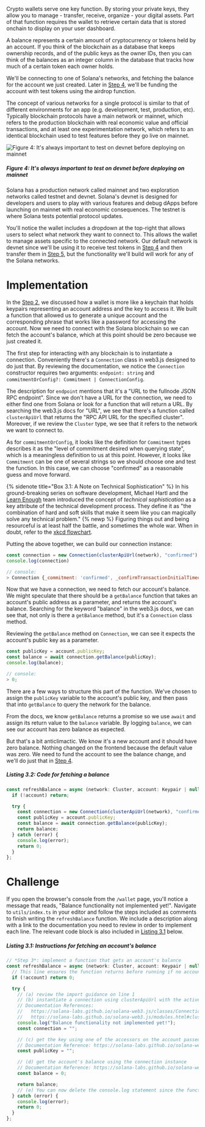 Crypto wallets serve one key function. By storing your private keys, they allow you to manage - transfer, receive, organize - your digital assets. Part of that function requires the wallet to retrieve certain data that is stored onchain to display on your user dashboard.

A balance represents a certain amount of cryptocurrency or tokens held by an account. If you think of the blockchain as a database that keeps ownership records, and of the public keys as the owner IDs, then you can think of the balances as an integer column in the database that tracks how much of a certain token each owner holds.

We'll be connecting to one of Solana's networks, and fetching the balance for the account we just created. Later in [Step 4](https://learn.figment.io/tutorials/solana-wallet-step-4), we'll be funding the account with test tokens using the airdrop function.

The concept of various networks for a single protocol is similar to that of different environments for an app (e.g. development, test, production, etc). Typically blockchain protocols have a main network or mainnet, which refers to the production blockchain with real economic value and official transactions, and at least one experimentation network, which refers to an identical blockchain used to test features before they go live on mainnet.

![Figure 4: It's always important to test on devnet before deploying on mainnet](https://raw.githubusercontent.com/figment-networks/datahub-learn/solana-wallet/figment-learn/new-pathways/solana-wallet/public/consultant.jpeg)
##### _Figure 4: It's always important to test on devnet before deploying on mainnet_

Solana has a production network called mainnet and two exploration networks called testnet and devnet. Solana's devnet is designed for developers and users to play with various features and debug dApps before launching on mainnet with real economic consequences. The testnet is where Solana tests potential protocol updates.

You'll notice the wallet includes a dropdown at the top-right that allows users to select what network they want to connect to. This allows the wallet to manage assets specific to the connected network. Our default network is devnet since we'll be using it to receive test tokens in [Step 4](https://learn.figment.io/tutorials/solana-wallet-step-4) and then transfer them in [Step 5](https://learn.figment.io/tutorials/solana-wallet-step-5), but the functionality we'll build will work for any of the Solana networks.

# Implementation

In the [Step 2](https://learn.figment.io/tutorials/solana-wallet-step-2), we discussed how a wallet is more like a keychain that holds keypairs representing an account address and the key to access it. We built a function that allowed us to generate a unique account and the corresponding phrase that works like a password for accessing the account. Now we need to connect with the Solana blockchain so we can fetch the account's balance, which at this point should be zero because we just created it.

The first step for interacting with any blockchain is to instantiate a connection. Conveniently there's a `Connection` class in web3.js designed to do just that. By reviewing the documentation, we notice the `Connection` constructor requires two arguments: `endpoint: string` and `commitmentOrConfig?: Commitment | ConnectionConfig`.

The description for `endpoint` mentions that it's a "URL to the fullnode JSON RPC endpoint". Since we don't have a URL for the connection, we need to either find one from Solana or look for a function that will return a URL. By searching the web3.js docs for "URL", we see that there's a function called `clusterApiUrl` that returns the "RPC API URL for the specified cluster". Moreover, if we review the `Cluster` type, we see that it refers to the network we want to connect to.

As for `commitmentOrConfig`, it looks like the definition for `Commitment` types describes it as the "level of commitment desired when querying state", which is a meaningless definition to us at this point. However, it looks like `Commitment` can be one of several strings so we should choose one and test the function. In this case, we can choose "confirmed" as a reasonable guess and move forward.

{% sidenote title="Box 3.1: A Note on Technical Sophistication" %}
In his ground-breaking series on software development, Michael Hartl and the [Learn Enough](https://www.learnenough.com/) team introduced the concept of _technical sophistication_ as a key attribute of the technical development process. They define it as "the combination of hard and soft skills that make it seem like you can magically solve any technical problem." {% newp %} Figuring things out and being resourceful is at least half the battle, and sometimes the whole war. When in doubt, refer to the [xkcd flowchart](https://m.xkcd.com/627/).

Putting the above together, we can build our connection instance:

```javascript
const connection = new Connection(clusterApiUrl(network), "confirmed");
console.log(connection)

// console:
> Connection {_commitment: 'confirmed', _confirmTransactionInitialTimeout: undefined, _rpcEndpoint: 'https://api.devnet.solana.com', _rpcWsEndpoint: 'wss://api.devnet.solana.com/', _rpcClient: ClientBrowser, …}
```

Now that we have a connection, we need to fetch our account's balance. We might speculate that there should be a `getBalance` function that takes an account's public address as a parameter, and returns the account's balance. Searching for the keyword "balance" in the web3.js docs, we can see that, not only is there a `getBalance` method, but it's a `Connection` class method.

Reviewing the `getBalance` method on `Connection`, we can see it expects the account's public key as a parameter.

```javascript
const publicKey = account.publicKey;
const balance = await connection.getBalance(publicKey);
console.log(balance);

// console:
> 0;
```

There are a few ways to structure this part of the function. We've chosen to assign the `publicKey` variable to the account's public key, and then pass that into `getBalance` to query the network for the balance.

From the docs, we know `getBalance` returns a promise so we use `await` and assign its return value to the `balance` variable. By logging `balance`, we can see our account has zero balance as expected.

But that's a bit anticlimactic. We know it's a new account and it should have zero balance. Nothing changed on the frontend because the default value was zero. We need to fund the account to see the balance change, and we'll do just that in [Step 4](https://learn.figment.io/tutorials/solana-wallet-step-4).

##### _Listing 3.2: Code for fetching a balance_
```javascript
const refreshBalance = async (network: Cluster, account: Keypair | null) => {
  if (!account) return;

  try {
    const connection = new Connection(clusterApiUrl(network), "confirmed");
    const publicKey = account.publicKey;
    const balance = await connection.getBalance(publicKey);
    return balance;
  } catch (error) {
    console.log(error);
    return 0;
  }
};
```

# Challenge

If you open the browser's console from the `/wallet` page, you'll notice a message that reads, "Balance functionality not implemented yet!". Navigate to `utils/index.ts` in your editor and follow the steps included as comments to finish writing the `refreshBalance` function. We include a description along with a link to the documentation you need to review in order to implement each line. The relevant code block is also included in [Listing 3.1](#listing-31-instructions-for-fetching-an-accounts-balance) below.

##### _Listing 3.1: Instructions for fetching an account's balance_
```javascript
// *Step 3*: implement a function that gets an account's balance
const refreshBalance = async (network: Cluster, account: Keypair | null) => {
  // This line ensures the function returns before running if no account has been set
  if (!account) return 0;

  try {
    // (a) review the import guidance on line 1
    // (b) instantiate a connection using clusterApiUrl with the active network passed in as an argument
    // Documentation References:
    //   https://solana-labs.github.io/solana-web3.js/classes/Connection.html
    //   https://solana-labs.github.io/solana-web3.js/modules.html#clusterApiUrl
    console.log("Balance functionality not implemented yet!");
    const connection = "";

    // (c) get the key using one of the accessors on the account passed in as an argument
    // Documentation Reference: https://solana-labs.github.io/solana-web3.js/classes/Keypair.html
    const publicKey = "";

    // (d) get the account's balance using the connection instance
    // Documentation Reference: https://solana-labs.github.io/solana-web3.js/classes/Connection.html
    const balance = 0;

    return balance;
    // (e) You can now delete the console.log statement since the function is implemented!
  } catch (error) {
    console.log(error);
    return 0;
  }
};
```
